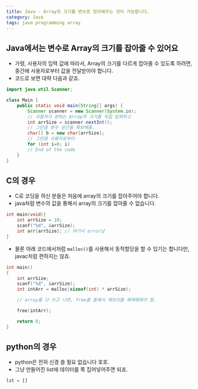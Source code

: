 ```yaml
---
title: Java - Array의 크기를 변수로 정의해주는 것이 가능합니다.
category: Java
tags: java programming array
---
```


## Java에서는 변수로 Array의 크기를 잡아줄 수 있어요

- 가령, 사용자의 입력 값에 따라서, Array의 크기를 다르게 잡아줄 수 있도록 하려면, 중간에 사용자로부터 값을 전달받아야 합니다.
- 코드로 보면 대략 다음과 같죠.

```java
import java.util.Scanner;

class Main {
    public static void main(String[] args) {
        Scanner scanner = new Scanner(System.in);
        // 사용자가 원하는 Array의 크기를 직접 입력하고 
        int arrSize = scanner.nextInt();
        // 그만큼 변수 공간을 확보해줌.
        char[] b = new char[arrSize];
        // 그만큼 사용자로부터 
        for (int i=0; i)
        // End of the code
    }
}

```

## C의 경우 

- C로 코딩을 하신 분들은 처음에 array의 크기를 잡아주어야 합니다.
- java처럼 변수의 값을 통해서 array의 크기를 잡아줄 수 없습니다. 

```c
int main(void){
    int arrSize = 10; 
    scanf("%d", &arrSize);
    int arr[arrSize]; // 여기서 error남
}
```

- 물론 아래 코드에서처럼 `malloc()`를 사용해서 동적할당을 할 수 있기는 합니다만, javac처럼 편하지는 않죠.

```c
int main()
{
    int arrSize;
    scanf("%d", &arrSize);
    int intArr = malloc(sizeof(int) * arrSize);

    // array를 다 쓰고 나면, free를 통해서 메모리를 해제해줘야 함.

    free(intArr);

    return 0;
}
```

## python의 경우 

- python은 전혀 신경 쓸 필요 없습니다 호호. 
- 그냥 만들어진 list에 데이터를 쭉 집어넣어주면 되죠.

```python
lst = []
```
